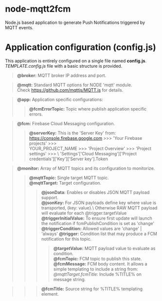 # node-mqtt2fcm
Node.js based application to generate Push Notifications triggered by MQTT events.


# Application configuration (config.js)
This application is entirely configured on a single file named **config.js**.
*TEMPLATE.config.js* file with a basic structure is provided. 


> **@broker:** MQTT broker IP address and port.
	
> **@mqtt:** Standard MQTT options for NODE 'mqtt' module.\
			 Check https://github.com/mqttjs/MQTT.js for details.
	
> **@app:** Application specific configurations:	
>> **@fcmErrorTopic:** Topic where publish application specific errors. 
	
> **@fcm:** Firebase Cloud Messaging configuration.	
>> **@serverKey:** This is the 'Server Key' from:\
https://console.firebase.google.com >>> 'Your Firebase projects' >>> \
YOUR_PROJECT_NAME >>> 'Project Overview' >>> 'Project settings' >>> \ 
'Settings'['Cloud Messaging']['Project credentials']['Key']['Server key'].Token 
    
> **@monitor:** Array of MQTT topics and its configuration to monitorize.    
>> **@mqttTopic:** Single target MQTT topic.	
>> **@mqttTarget:** Target configuration.    			
>>> **@jsonData:** Enables or disables JSON MQTT payload support.             
>>> **@jsonKey:** For JSON payloads define key where value is transported, {key: value}.\ 
Otherwise RAW MQTT payload will evaluate for each @trigger.targetValue
>>> **@triggerInitialValue:** To ensure first update will launch the notification if fcmPublishCondition is set as 'change'
>>> **@triggerCondition:** Allowed values are 'change' | 'always'
>>> **@trigger:** Condition list that may produce a FCM notification for this topic.	
>>>> **@targetValue:** MQTT payload value to evaluate as condition.   		
>>>> **@fcmTopic:** FCM topic to publish this state.    			
>>>> **@fcmMessage:** FCM body content. It allows a simple templating to include a string from:\
*@mqttTarget.fcmTitle:* Include %TITLE% on message string.

>>> **@fcmTitle:** Source string for %TITLE% templating element.

